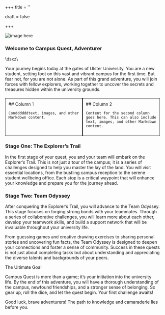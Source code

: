 +++
title = ''

draft = false

+++



![image here](images/header.png#center)

### Welcome to Campus Quest, Adventurer
\dsxz\

Your journey begins today at the gates of Ulster University. You are a new student, setting foot on this vast and vibrant campus for the first time. But fear not, for you are not alone. As part of this grand adventure, you will join forces with fellow explorers, working together to uncover the secrets and treasures hidden within the university grounds.


<div style="display: flex; flex-wrap: wrap; margin-top: 20px;">
  <div style="flex: 1; min-width: 50px; padding: 10px; border: 1px solid black; box-sizing: border-box;">
    ## Column 1

    Conddddddtext, images, and other Markdown content.
  </div>
  <div style="flex: 1; min-width: 50px; padding: 10px; border: 1px solid black; box-sizing: border-box;">
    ## Column 2

    Content for the second column goes here. This can also include text, images, and other Markdown content.
  </div>
</div>

### Stage One: The Explorer’s Trail

In the first stage of your quest, you and your team will embark on the Explorer’s Trail. This is not just a tour of the campus; it is a series of challenges designed to help you master the lay of the land. You will visit essential locations, from the bustling campus reception to the serene student wellbeing office. Each stop is a critical waypoint that will enhance your knowledge and prepare you for the journey ahead.

### Stage Two: Team Odyssey

After conquering the Explorer’s Trail, you will advance to the Team Odyssey. This stage focuses on forging strong bonds with your teammates. Through a series of collaborative challenges, you will learn more about each other, develop your teamwork skills, and build a support network that will be invaluable throughout your university life.

From guessing games and creative drawing exercises to sharing personal stories and uncovering fun facts, the Team Odyssey is designed to deepen your connections and foster a sense of community. Success in these quests is not just about completing tasks but about understanding and appreciating the diverse talents and backgrounds of your peers.

The Ultimate Goal

Campus Quest is more than a game; it’s your initiation into the university life. By the end of this adventure, you will have a thorough understanding of the campus, newfound friendships, and a stronger sense of belonging. So gear up, roll the dice, and let the quest begin. Your first challenge awaits!

Good luck, brave adventurers! The path to knowledge and camaraderie lies before you.
